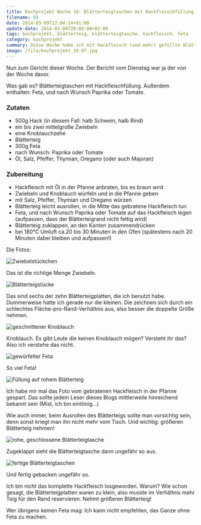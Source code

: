 ```yaml
---
title: Kochprojekt Woche 10: Blätterteigtaschen mit Hackfleischfüllung
filename: 93
date: 2014-03-09T22:04:14+01:00
update-date: 2014-03-09T20:00:00+02:00
tags: kochprojekt, blätterteig, blätterteigtasche, hackfleisch, feta
category: kochprojekt
summary: Diese Woche habe ich mit Hackfleisch (und mehr) gefüllte Blätterteigtaschen gemacht.
image: /file/kochprojekt_10_07.jpg
---
```


Nun zum Gericht dieser Woche. Der Bericht vom Dienstag war ja der von der Woche davor.

Was gab es? Blätterteigtaschen mit Hackfleischfüllung. Außerdem enthalten: Feta, und nach Wunsch Paprika oder Tomate.

### Zutaten

- 500g Hack (in diesem Fall: halb Schwein, halb Rind)
- ein bis zwei mittelgroße Zwiebeln
- eine Knoblauchzehe
- Blätterteig
- 300g Feta
- nach Wunsch: Paprika oder Tomate
- Öl, Salz, Pfeffer, Thymian, Oregano (oder auch Majoran)

### Zubereitung

- Hackfleisch mit Öl in der Pfanne anbraten, bis es braun wird
- Zwiebeln und Knoblauch würfeln und in die Pfanne geben
- mit Salz, Pfeffer, Thymian und Oregano würzen
- Blätterteig leicht ausrollen, in die Mitte das gebratene Hackfleisch tun
- Feta, und nach Wunsch Paprika oder Tomate auf das Hackfleisch legen (aufpassen, dass der Blätterteigrand nicht fettig wird)
- Blätterteig zuklappen, an den Kanten zusammendrücken
- bei 180°C Umluft ca.20 bis 30 Minuten in den Ofen (spätestens nach 20 Minuten dabei bleiben und aufpassen!)

Die Fotos:

![Zwiebelstückchen](/file/kochprojekt_10_01.jpg)

Das ist die richtige Menge Zwiebeln.

![Blätterteigstücke](/file/kochprojekt_10_02.jpg)

Das sind sechs der zehn Blätterteigplatten, die ich benutzt habe. Dummerweise hatte ich gerade nur die kleinen. Die zeichnen sich durch ein schlechtes Fläche-pro-Rand-Verhältnis aus, also besser die doppelte Größe nehmen.

![geschnittener Knoblauch](/file/kochprojekt_10_03.jpg)

Knoblauch. Es gibt Leute die keinen Knoblauch mögen? Versteht ihr das? Also ich verstehe das nicht.

![gewürfelter Feta](/file/kochprojekt_10_04.jpg)

So viel Feta!

![Füllung auf rohem Blätterteig](/file/kochprojekt_10_05.jpg)

Ich habe mir mal das Foto vom gebratenen Hackfleisch in der Pfanne gespart. Das sollte jedem Leser dieses Blogs mittlerweile hinreichend bekannt sein (Mist, ich bin eintönig…)

Wie auch immer, beim Ausrollen des Blätterteigs sollte man vorsichtig sein, denn sonst kriegt man ihn nicht mehr vom Tisch. Und wichtig: größeren Blätterteig nehmen!

![rohe, geschlossene Blätterteigtasche](/file/kochprojekt_10_06.jpg)

Zugeklappt sieht die Blätterteigtasche dann ungefähr so aus.

![fertige Blätterteigtaschen](/file/kochprojekt_10_07.jpg)

Und fertig gebacken ungefähr so.

Ich bin nicht das komplette Hackfleisch losgeworden. Warum? Wie schon gesagt, die Blätterteigplatten waren zu klein, also musste im Verhältnis mehr Teig für den Rand reservieren. Nehmt größeren Blätterteig!

Wer übrigens keinen Feta mag: Ich kann nicht empfehlen, das Ganze ohne Feta zu machen.

